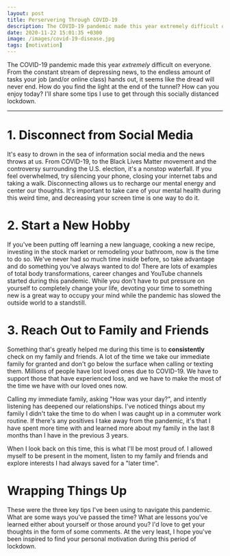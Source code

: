 ```yaml
---
layout: post
title: Perservering Through COVID-19
description: The COVID-19 pandemic made this year extremely difficult on everyone. From t...
date: 2020-11-22 15:01:35 +0300
image: /images/covid-19-disease.jpg
tags: [motivation] 
---
```


The COVID-19 pandemic made this year *extremely* difficult on everyone. From the constant stream of depressing news, to the endless amount of tasks your job (and/or online class) hands out, it seems like the dread will never end. How do you find the light at the end of the tunnel? How can you enjoy today? I'll share some tips I use to get through this socially distanced lockdown.

___

# 1. Disconnect from Social Media

It's easy to drown in the sea of information social media and the news throws at us. From COVID-19, to the Black Lives Matter movement and the controversy surrounding the U.S. election, it's a nonstop waterfall. If you feel overwhelmed, try silencing your phone, closing your internet tabs and taking a walk. Disconnecting allows us to recharge our mental energy and center our thoughts. It's important to take care of your mental health during this weird time, and decreasing your screen time is one way to do it.

# 2. Start a New Hobby

If you've been putting off learning a new language, cooking a new recipe, investing in the stock market or remodeling your bathroom, now is the time to do so. We've never had so much time inside before, so take advantage and do something you've always wanted to do! There are lots of examples of total body transformations, career changes and YouTube channels started during this pandemic. While you don't have to put pressure on yourself to completely change your life, devoting your time to something new is a great way to occupy your mind while the pandemic has slowed the outside world to a standstill.

# 3. Reach Out to Family and Friends 

Something that's greatly helped me during this time is to **consistently** check on my family and friends. A lot of the time we take our immediate family for granted and don't go below the surface when calling or texting them. Millions of people have lost loved ones due to COVID-19. We have to support those that have experienced loss, and we have to make the most of the time we have with our loved ones now. 

Calling my immediate family, asking "How was your day?", and intently listening has deepened our relationships. I've noticed things about my family I didn't take the time to do when I was caught up in a commuter work routine. If there's any positives I take away from the pandemic, it's that I have spent more time with and learned more about my family in the last 8 months than I have in the previous 3 years.

When I look back on this time, this is what I'll be most proud of. I allowed myself to be present in the moment, listen to my family and friends and explore interests I had always saved for a "later time".

# Wrapping Things Up

These were the three key tips I've been using to navigate this pandemic. What are some ways you've passed the time? What are lessons you've learned either about yourself or those around you? I'd love to get your thoughts in the form of some comments. At the very least, I hope you've been inspired to find your personal motivation during this period of lockdown.
